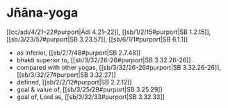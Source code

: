 # Jñāna-yoga

[[cc/adi/4/21–22#purport|Ādi 4.21–22]], [[sb/1/2/15#purport|SB 1.2.15]], [[sb/3/23/57#purport|SB 3.23.57]], [[sb/6/1/1#purport|SB 6.1.1]]

* as inferior, [[sb/2/7/48#purport|SB 2.7.48]]
* bhakti superior to, [[sb/3/32/26-26#purport|SB 3.32.26-26]]
* compared with other yogas, [[sb/3/32/26-26#purport|SB 3.32.26-26]], [[sb/3/32/27#purport|SB 3.32.27]]
* defined, [[sb/2/2/12#purport|SB 2.2.12]]
* goal & value of, [[sb/3/25/29#purport|SB 3.25.29]]
* goal of, Lord as, [[sb/3/32/33#purport|SB 3.32.33]]

